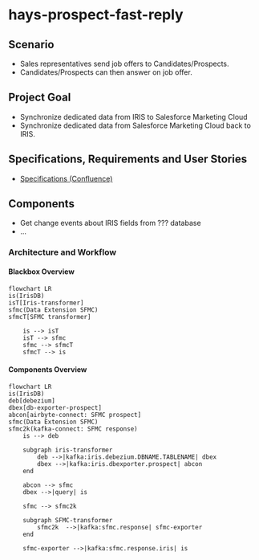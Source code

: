 # hays-prospect-fast-reply

## Scenario
- Sales representatives send job offers to Candidates/Prospects. 
- Candidates/Prospects can then answer on job offer.

## Project Goal
- Synchronize dedicated data from IRIS to Salesforce Marketing Cloud
- Synchronize dedicated data from Salesforce Marketing Cloud back to IRIS.

## Specifications, Requirements and User Stories

- [Specifications (Confluence)](https://atari:8443/wiki/display/SAL/Spezifikation+Prospect+Fast+Reply)

## Components

- Get change events about IRIS fields from ??? database
- ...

### Architecture and Workflow

#### Blackbox Overview
```mermaid
flowchart LR
is(IrisDB)
isT[Iris-transformer]
sfmc(Data Extension SFMC)
sfmcT[SFMC transformer]

    is --> isT
    isT --> sfmc
    sfmc --> sfmcT
    sfmcT --> is
```

#### Components Overview

```mermaid
flowchart LR
is(IrisDB)
deb[debezium]
dbex[db-exporter-prospect]
abcon[airbyte-connect: SFMC prospect]
sfmc(Data Extension SFMC)
sfmc2k(kafka-connect: SFMC response)
    is --> deb
    
    subgraph iris-transformer
        deb -->|kafka:iris.debezium.DBNAME.TABLENAME| dbex
        dbex -->|kafka:iris.dbexporter.prospect| abcon
    end

    abcon --> sfmc
    dbex -->|query| is
    
    sfmc --> sfmc2k
    
    subgraph SFMC-transformer
        sfmc2k  -->|kafka:sfmc.response| sfmc-exporter
    end
    
    sfmc-exporter -->|kafka:sfmc.response.iris| is
    
    
```